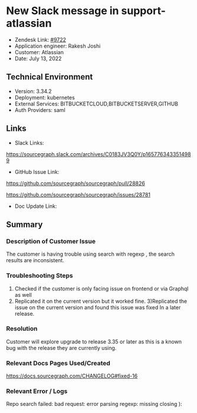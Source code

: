 
# New Slack message in support-atlassian <!-- Ticket Title  Hint: include keywords to make it searchable -->

- Zendesk Link: [#9722](https://sourcegraph.zendesk.com/agent/tickets/9722)
- Application engineer: Rakesh Joshi
- Customer: Atlassian <!-- Redact if this contains personally identifying information -->
- Date: July 13, 2022

<!-- Data populated from integration, speak to Ben Gordon or Michael Bali if not working -->
<!-- During Internal team trial, fill missing data manually (we are waiting for all data to sync) -->

## Technical Environment
- Version: 3.34.2​
- Deployment: kubernetes
- External Services: BITBUCKETCLOUD,BITBUCKETSERVER,GITHUB
- Auth Providers: saml


## Links
<!-- Data for application engineer manual entry -->
- Slack Links:

https://sourcegraph.slack.com/archives/C0183JV3Q0Y/p1657763433514989

- GitHub Issue Link:

https://github.com/sourcegraph/sourcegraph/pull/28826

https://github.com/sourcegraph/sourcegraph/issues/28781

- Doc Update Link:

## Summary
### Description of Customer Issue
The customer is having trouble using search with regexp , the search results are inconsistent.


### Troubleshooting Steps

1) Checked if the customer is only facing issue on frontend or via Graphql as well
2) Replicated it on the current version but it worked fine.
3)Replicated the issue on the current version and found this issue was fixed In a later release.



### Resolution
Customer will explore upgrade to release 3.35 or later as this is a known bug with the release they are currently using.


### Relevant Docs Pages Used/Created
https://docs.sourcegraph.com/CHANGELOG#fixed-16

### Relevant Error / Logs
<!-- Please redact keys, tokens, and personal identifying information -->

Repo search failed: bad request: error parsing regexp: missing closing ):



<!-- Once complete, upload a copy to https://github.com/sourcegraph/support-tools-internal/tree/main/resolved-tickets as a .md file -->
<!-- Name the file 9722.md -->
